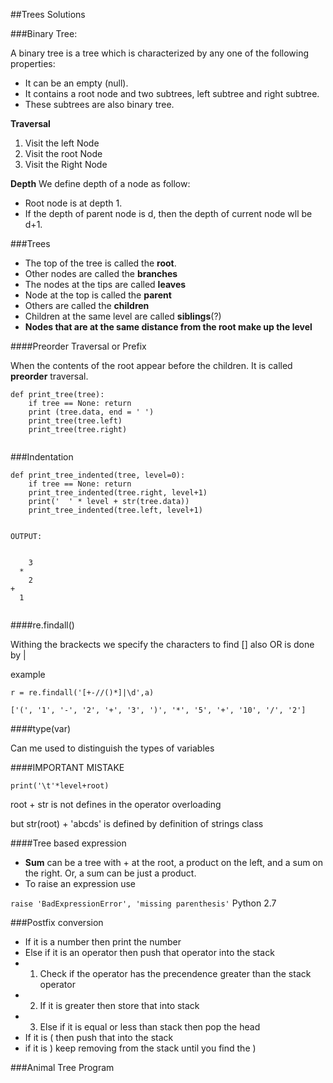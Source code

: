 ##Trees Solutions


###Binary Tree:

A binary tree is a tree which is characterized by any one of the following properties:

*  It can be an empty (null).
*  It contains a root node and two subtrees, left subtree and right subtree. 
*  These subtrees are also binary tree.

**Traversal**

1. Visit the left Node 
2. Visit the root Node
3. Visit the Right Node

**Depth**
We define depth of a node as follow:

*  Root node is at depth 1.
*  If the depth of parent node is d, then the depth of current node wll be d+1.

###Trees

*  The top of the tree is called the **root**.
*  Other nodes are called the **branches**
*  The nodes at the tips are called **leaves**
*  Node at the top is called the **parent**
*  Others are called the **children**
*  Children at the same level are called **siblings**(?)
*  **Nodes that are at the same distance from the root make up the level**


####Preorder Traversal or Prefix

When the contents of the root appear before the children. It is called **preorder** traversal.

````
def print_tree(tree):
    if tree == None: return
    print (tree.data, end = ' ')
    print_tree(tree.left)
    print_tree(tree.right)


````


###Indentation

````
def print_tree_indented(tree, level=0):
    if tree == None: return
    print_tree_indented(tree.right, level+1)
    print('  ' * level + str(tree.data))
    print_tree_indented(tree.left, level+1)
       

````


`OUTPUT:`

`````

    3
  *
    2
+
  1


`````

####re.findall()

Withing the brackects we specify the characters to find []
also OR is done by |

example

`r = re.findall('[+-//()*]|\d',a)`

`['(', '1', '-', '2', '+', '3', ')', '*', '5', '+', '10', '/', '2']`


####type(var)

Can me used to distinguish the types of variables


####IMPORTANT MISTAKE

`print('\t'*level+root)`

root + str is not defines in the operator overloading

but str(root) + 'abcds' is defined by definition of strings class
    


####Tree based expression

*  **Sum** can be a tree with + at the root, a product on the left, and a sum on the right. Or, a sum can be just a product.
*  To raise an expression use

`raise 'BadExpressionError', 'missing parenthesis'` Python 2.7


###Postfix conversion

*  If it is a number then print the number
*  Else if it is an operator then push that operator into the stack
*  1. Check if the operator has the precendence greater than the stack operator
*  2. If it is greater then store that into stack
*  3. Else if it is equal or less than stack then pop the head
*  If it is ( then push that into the stack
*  if it is ) keep removing from the stack until you find the )


###Animal Tree Program























